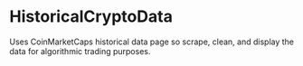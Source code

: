 # HistoricalCryptoData
Uses CoinMarketCaps historical data page so scrape, clean, and display the data for algorithmic trading purposes.
